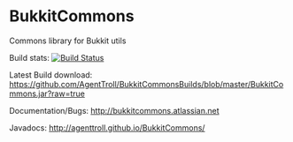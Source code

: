 BukkitCommons
=============

Commons library for Bukkit utils

Build stats: [![Build Status](https://api.shippable.com/projects/53e6844a6167b7740020551f/badge/master)](https://www.shippable.com/projects/53e6844a6167b7740020551f/builds/history)

Latest Build download: https://github.com/AgentTroll/BukkitCommonsBuilds/blob/master/BukkitCommons.jar?raw=true

Documentation/Bugs: http://bukkitcommons.atlassian.net

Javadocs: http://agenttroll.github.io/BukkitCommons/
